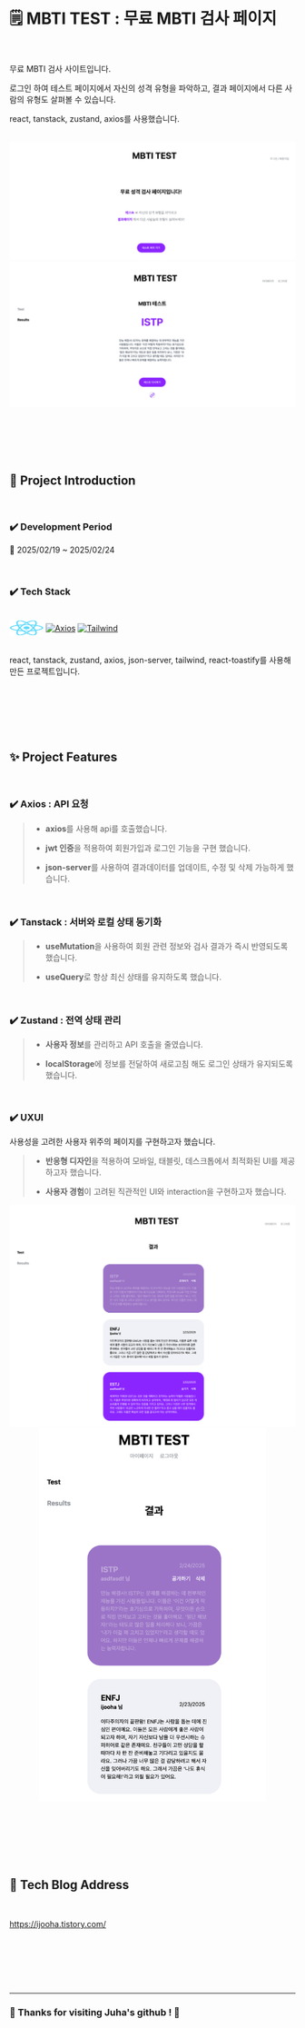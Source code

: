 <!-- ####### 헤더 -->

# 🗒️ MBTI TEST : 무료 MBTI 검사 페이지

<!-- 사이트 링크 수정 필요 -->

<br/>

무료 MBTI 검사 사이트입니다.

로그인 하여 테스트 페이지에서 자신의 성격 유형을 파악하고,
결과 페이지에서 다른 사람의 유형도 살펴볼 수 있습니다.

react, tanstack, zustand, axios를 사용했습니다.

<br/>

<div align="center">
  <img src="./src/assets/image.png" alt="설명">
  <img src="./src/assets/image-1.png" alt="설명">
</div>

<br/>
<br/>
<br/>
<br/>
<br/>

<!-- ####### 프로젝트 소개 -->

<!-- 제목 -->

## 🎤 Project Introduction

<br/>

<!-- 기간 -->

### ✔️ **Development Period**

📅 2025/02/19 ~ 2025/02/24

<br/>
<!-- 테크 스택 -->

### ✔️ **Tech Stack**

<br/>
<a href="#"><img align="center" alt="React" height="30" width="60" src="https://raw.githubusercontent.com/devicons/devicon/master/icons/react/react-original.svg"></a>
<a href="#"><img align="center" alt="Axios" height="30" width="60" src="https://cdn.jsdelivr.net/gh/devicons/devicon@latest/icons/axios/axios-plain.svg"></a>
<a href="#"><img align="center" alt="Tailwind" height="30" width="60" src="https://cdn.jsdelivr.net/gh/devicons/devicon@latest/icons/tailwindcss/tailwindcss-original.svg"></a>

<br/>
<br/>

react, tanstack, zustand, axios, json-server, tailwind, react-toastify를 사용해 만든 프로젝트입니다.

<br/>
<br/>
<br/>
<br/>
<br/>

<!-- ####### 프로젝트 특징 -->

<!-- 제목 -->

## ✨ Project Features

<br/>

<!-- 특징 하나 -->

### ✔️ **Axios : API 요청**

> - **axios**를 사용해 api를 호출했습니다.
>
> - **jwt 인증**을 적용하여 회원가입과 로그인 기능을 구현 했습니다.
>
> - **json-server**를 사용하여 결과데이터를 업데이트, 수정 및 삭제 가능하게 했습니다.

<br/>

<!-- 특징 하나 -->

### ✔️ **Tanstack : 서버와 로컬 상태 동기화**

> - **useMutation**을 사용하여 회원 관련 정보와 검사 결과가 즉시 반영되도록 했습니다.
>
> - **useQuery**로 항상 최신 상태를 유지하도록 했습니다.

<br/>

<!-- 특징 하나 -->

### ✔️ **Zustand : 전역 상태 관리**

> - **사용자 정보**를 관리하고 API 호출을 줄였습니다.
>
> - **localStorage**에 정보를 전달하여 새로고침 해도 로그인 상태가 유지되도록 했습니다.

<br/>

<!-- 특징 하나 -->

### ✔️ **UXUI**

사용성을 고려한 사용자 위주의 페이지를 구현하고자 했습니다.

> - **반응형 디자인**을 적용하여 모바일, 태블릿, 데스크톱에서 최적화된 UI를 제공하고자 했습니다.
>
> - **사용자 경험**이 고려된 직관적인 UI와 interaction을 구현하고자 했습니다.

<div align="center">
  <img src="./src/assets/image-2.png" alt="설명">
  <img src="./src/assets/image-3.png" alt="설명" width="400px">
</div>
<br/>

<br/>
<br/>
<br/>
<br/>
<br/>

## :paperclip: Tech Blog Address

<br/>

https://ijooha.tistory.com/

<br/>
<br/>
<br/>
<br/>
<br/>

---

### 🌟 Thanks for visiting **Juha's github** ! 🌟

<br/>
<br/>
<br/>
<br/>
<br/>
